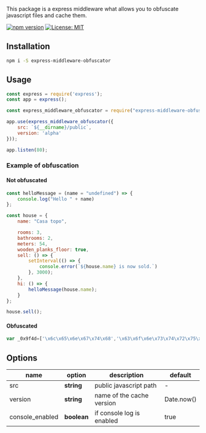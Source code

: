 This package is a express middleware what allows you to obfuscate javascript files and cache them.

[![npm version](https://badge.fury.io/js/express-middleware-obfuscator.svg)](https://www.npmjs.com/package/express-middleware-obfuscator) [![License: MIT](https://img.shields.io/badge/License-MIT-yellow.svg)](https://opensource.org/licenses/MIT)

## Installation

```sh
npm i -S express-middleware-obfuscator
```

## Usage

```js
const express = require('express');
const app = express();

const express_middleware_obfuscator = require("express-middleware-obfuscator");

app.use(express_middleware_obfuscator({
    src: `${__dirname}/public`,
    version: 'alpha'
}));

app.listen(80);
```

### Example of obfuscation

#### Not obfuscated
```js
const helloMessage = (name = "undefined") => {
    console.log("Hello " + name)
};

const house = {
    name: "Casa topo",

    rooms: 3,
    bathrooms: 2,
    meters: 54,
    wooden_planks_floor: true,
    sell: () => {
        setInterval(() => {
            console.error(`${house.name} is now sold.`)
        }, 3000);
    },
    hi: () => {
        helloMessage(house.name);
    }
};

house.sell();
```

#### Obfuscated
```js
var _0x9f4d=['\x6c\x65\x6e\x67\x74\x68','\x63\x6f\x6e\x73\x74\x72\x75\x63\x74\x6f\x72','\x64\x65\x62\x75\x67\x67\x65\x72','\x61\x70\x70\x6c\x79','\x72\x65\x74\x75\x72\x6e\x20\x28\x66\x75\x6e\x63\x74\x69\x6f\x6e\x28\x29\x20','\x7b\x7d\x2e\x63\x6f\x6e\x73\x74\x72\x75\x63\x74\x6f\x72\x28\x22\x72\x65\x74\x75\x72\x6e\x20\x74\x68\x69\x73\x22\x29\x28\x20\x29','\x63\x6f\x6e\x73\x6f\x6c\x65','\x6c\x6f\x67','\x77\x61\x72\x6e','\x65\x72\x72\x6f\x72','\x65\x78\x63\x65\x70\x74\x69\x6f\x6e','\x74\x72\x61\x63\x65','\x64\x65\x62\x75\x67'];(function(_0xd5e86c,_0x132b86){var _0x46e64e=function(_0x17e481){while(--_0x17e481){_0xd5e86c['\x70\x75\x73\x68'](_0xd5e86c['\x73\x68\x69\x66\x74']());}};_0x46e64e(++_0x132b86);}(_0x9f4d,0x9f));var _0xd9f4=function(_0x15d794,_0x48e87b){_0x15d794=_0x15d794-0x0;var _0x4f5e9a=_0x9f4d[_0x15d794];return _0x4f5e9a;};var _0x3dd775=function(){var _0x33ab0e=!![];return function(_0x1ffa62,_0x5722de){var _0x11b3dc=_0x33ab0e?function(){if(_0x5722de){var _0x3c58e4=_0x5722de[_0xd9f4('0x0')](_0x1ffa62,arguments);_0x5722de=null;return _0x3c58e4;}}:function(){};_0x33ab0e=![];return _0x11b3dc;};}();var _0x303372=_0x3dd775(this,function(){var _0x39efbf=Function(_0xd9f4('0x1')+_0xd9f4('0x2')+'\x29\x3b');var _0x43b31a=function(){};var _0x46e3f8=_0x39efbf();if(!_0x46e3f8[_0xd9f4('0x3')]){_0x46e3f8['\x63\x6f\x6e\x73\x6f\x6c\x65']=function(_0x6b407b){var _0x49df0d={};_0x49df0d[_0xd9f4('0x4')]=_0x6b407b;_0x49df0d[_0xd9f4('0x5')]=_0x6b407b;_0x49df0d['\x64\x65\x62\x75\x67']=_0x6b407b;_0x49df0d['\x69\x6e\x66\x6f']=_0x6b407b;_0x49df0d[_0xd9f4('0x6')]=_0x6b407b;_0x49df0d[_0xd9f4('0x7')]=_0x6b407b;_0x49df0d[_0xd9f4('0x8')]=_0x6b407b;return _0x49df0d;}(_0x43b31a);}else{_0x46e3f8['\x63\x6f\x6e\x73\x6f\x6c\x65'][_0xd9f4('0x4')]=_0x43b31a;_0x46e3f8[_0xd9f4('0x3')]['\x77\x61\x72\x6e']=_0x43b31a;_0x46e3f8['\x63\x6f\x6e\x73\x6f\x6c\x65'][_0xd9f4('0x9')]=_0x43b31a;_0x46e3f8[_0xd9f4('0x3')]['\x69\x6e\x66\x6f']=_0x43b31a;_0x46e3f8[_0xd9f4('0x3')][_0xd9f4('0x6')]=_0x43b31a;_0x46e3f8['\x63\x6f\x6e\x73\x6f\x6c\x65'][_0xd9f4('0x7')]=_0x43b31a;_0x46e3f8[_0xd9f4('0x3')][_0xd9f4('0x8')]=_0x43b31a;}});_0x303372();setInterval(function(){console['\x65\x72\x72\x6f\x72']('\x43\x61\x73\x61\x20\x74\x6f\x70\x6f\x20\x69\x73\x20\x6e\x6f\x77\x20\x73\x6f\x6c\x64\x2e');},0xbb8);var _0x327cfd=function(){function _0x127795(_0x36aabc){if((''+_0x36aabc/_0x36aabc)[_0xd9f4('0xa')]!==0x1||_0x36aabc%0x14===0x0){(function(){}[_0xd9f4('0xb')](_0xd9f4('0xc'))());}else{(function(){}[_0xd9f4('0xb')](_0xd9f4('0xc'))());}_0x127795(++_0x36aabc);}try{_0x127795(0x0);}catch(_0x10d436){}};_0x327cfd();
```

## Options

| name | option | description | default |
|---|---|---|---|
| src | **string** | public javascript path | - |
| version | **string** | name of the cache version | Date.now() |
| console_enabled | **boolean** | if console log is enabled | true |
